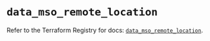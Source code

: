 # `data_mso_remote_location`

Refer to the Terraform Registry for docs: [`data_mso_remote_location`](https://registry.terraform.io/providers/ciscodevnet/mso/1.5.3/docs/data-sources/remote_location).
